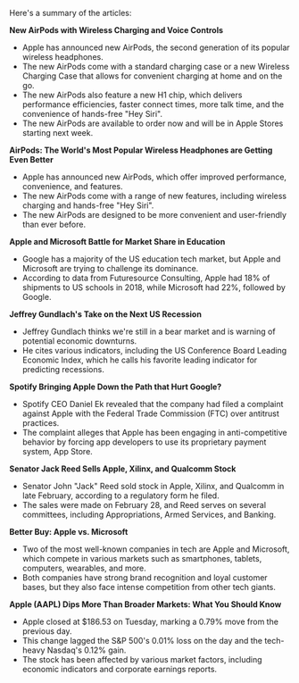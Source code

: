 Here's a summary of the articles:

**New AirPods with Wireless Charging and Voice Controls**

* Apple has announced new AirPods, the second generation of its popular wireless headphones.
* The new AirPods come with a standard charging case or a new Wireless Charging Case that allows for convenient charging at home and on the go.
* The new AirPods also feature a new H1 chip, which delivers performance efficiencies, faster connect times, more talk time, and the convenience of hands-free "Hey Siri".
* The new AirPods are available to order now and will be in Apple Stores starting next week.

**AirPods: The World's Most Popular Wireless Headphones are Getting Even Better**

* Apple has announced new AirPods, which offer improved performance, convenience, and features.
* The new AirPods come with a range of new features, including wireless charging and hands-free "Hey Siri".
* The new AirPods are designed to be more convenient and user-friendly than ever before.

**Apple and Microsoft Battle for Market Share in Education**

* Google has a majority of the US education tech market, but Apple and Microsoft are trying to challenge its dominance.
* According to data from Futuresource Consulting, Apple had 18% of shipments to US schools in 2018, while Microsoft had 22%, followed by Google.

**Jeffrey Gundlach's Take on the Next US Recession**

* Jeffrey Gundlach thinks we're still in a bear market and is warning of potential economic downturns.
* He cites various indicators, including the US Conference Board Leading Economic Index, which he calls his favorite leading indicator for predicting recessions.

**Spotify Bringing Apple Down the Path that Hurt Google?**

* Spotify CEO Daniel Ek revealed that the company had filed a complaint against Apple with the Federal Trade Commission (FTC) over antitrust practices.
* The complaint alleges that Apple has been engaging in anti-competitive behavior by forcing app developers to use its proprietary payment system, App Store.

**Senator Jack Reed Sells Apple, Xilinx, and Qualcomm Stock**

* Senator John "Jack" Reed sold stock in Apple, Xilinx, and Qualcomm in late February, according to a regulatory form he filed.
* The sales were made on February 28, and Reed serves on several committees, including Appropriations, Armed Services, and Banking.

**Better Buy: Apple vs. Microsoft**

* Two of the most well-known companies in tech are Apple and Microsoft, which compete in various markets such as smartphones, tablets, computers, wearables, and more.
* Both companies have strong brand recognition and loyal customer bases, but they also face intense competition from other tech giants.

**Apple (AAPL) Dips More Than Broader Markets: What You Should Know**

* Apple closed at $186.53 on Tuesday, marking a 0.79% move from the previous day.
* This change lagged the S&P 500's 0.01% loss on the day and the tech-heavy Nasdaq's 0.12% gain.
* The stock has been affected by various market factors, including economic indicators and corporate earnings reports.